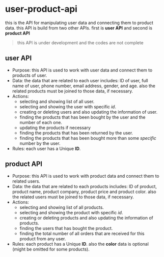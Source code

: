 # user-product-api
this is the API for manipulating user data and connecting them to product data. this API is build from two other APIs. first is **user API** and second is **product API**
> this API is under development and the codes are not complete

## user API
* Purpose:
this API is used to work with user data and connect them to products of user.
* Data:
the data that are related to each user includes:
ID of user, full name of user, phone number, email address, gender, and age. also the related products must be joined to those data, if necessary.
* Actions:
  * selecting and showing list of all user.
  * selecting and showing the user with specific *id*.
  * creating or deleting users and also updating the information of user.
  * finding the products that has been bought by the user and the number of each one.
  * updating the products if necessary
  * finding the products that has been returned by the user.
  * finding the products that has been bought more than some *specific* number by the user.
* Rules:
each user has a Unique **ID**.

## product API
* Purpose:
this API is used to work with product data and connect them to related users.
* Data:
the data that are related to each products includes:
ID of product, product name, product company, product price and product color. also the related users must be joined to those data, if necessary.
* Actions:
  * selecting and showing list of all products.
  * selecting and showing the product with specific *id*.
  * creating or deleting products and also updating the information of products.
  * finding the users that has bought the product.
  * finding the total number of all orders that are received for this product from any user. 
* Rules:
each product has a Unique **ID**. also the **color** data is optional (might be omitted for some products).



